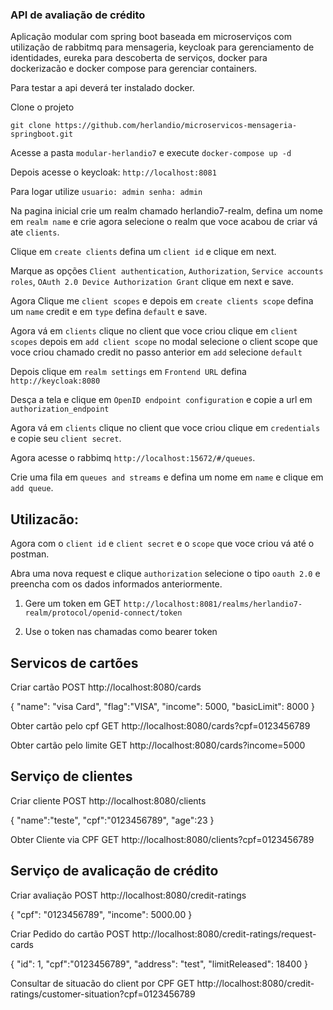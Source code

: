 ### API de avaliação de crédito

Aplicação modular com spring boot baseada em microserviços com utilização de rabbitmq para mensageria, keycloak para gerenciamento de identidades, eureka para descoberta de serviços, docker para dockerizacão e docker compose para gerenciar containers.

Para testar a api deverá ter instalado docker.

Clone o projeto

```
git clone https://github.com/herlandio/microservicos-mensageria-springboot.git
```

Acesse a pasta `modular-herlandio7` e execute `docker-compose up -d`

Depois acesse o keycloak: `http://localhost:8081`

Para logar utilize `usuario: admin senha: admin`

Na pagina inicial crie um realm chamado herlandio7-realm, defina um nome em `realm name` e crie agora selecione o realm que voce acabou de criar vá ate `clients`.

Clique em `create clients` defina um `client id` e clique em next. 

Marque as opções `Client authentication`, `Authorization`, `Service accounts roles`, `OAuth 2.0 Device Authorization Grant` clique em next e save.

Agora Clique me `client scopes` e depois em `create clients scope` defina um `name` credit e em `type` defina `default` e save.

Agora vá em `clients` clique no client que voce criou clique em `client scopes` depois em `add client scope` no modal selecione o client scope que voce criou chamado credit no passo anterior em `add` selecione `default`

Depois clique em `realm settings` em `Frontend URL` defina `http://keycloak:8080`

Desça a tela e clique em `OpenID endpoint configuration` e copie a url em `authorization_endpoint` 

Agora vá em `clients` clique no client que voce criou clique em `credentials` e copie seu `client secret`.

Agora acesse o rabbimq `http://localhost:15672/#/queues`.

Crie uma fila em `queues and streams` e defina um nome em `name` e clique em `add queue`.

## Utilizacão:

Agora com o `client id` e `client secret` e o `scope` que voce criou vá até o postman.

Abra uma nova request e clique `authorization` selecione o tipo `oauth 2.0`
e preencha com os dados informados anteriormente.

1. Gere um token em GET `http://localhost:8081/realms/herlandio7-realm/protocol/openid-connect/token`

2. Use o token nas chamadas como bearer token

## Servicos de cartões

Criar cartão POST http://localhost:8080/cards

{
    "name": "visa Card",
    "flag":"VISA",
    "income": 5000,
    "basicLimit": 8000
}

Obter cartão pelo cpf GET http://localhost:8080/cards?cpf=0123456789

Obter cartão pelo limite GET http://localhost:8080/cards?income=5000

## Serviço de clientes

Criar cliente POST http://localhost:8080/clients

{
    "name":"teste",
    "cpf":"0123456789",
    "age":23
}

Obter Cliente via CPF GET http://localhost:8080/clients?cpf=0123456789

## Serviço de avalicação de crédito

Criar avaliação POST http://localhost:8080/credit-ratings

{
    "cpf": "0123456789",
    "income": 5000.00
}

Criar Pedido do cartão POST http://localhost:8080/credit-ratings/request-cards

{
    "id": 1,
    "cpf":"0123456789",
    "address": "test",
    "limitReleased": 18400
}

Consultar de situacão do client por CPF GET http://localhost:8080/credit-ratings/customer-situation?cpf=0123456789